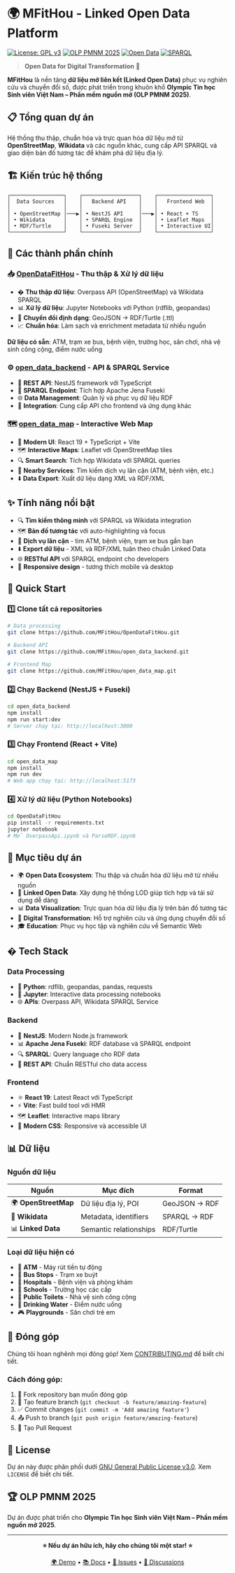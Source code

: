# 🌍 MFitHou - Linked Open Data Platform

[![License: GPL v3](https://img.shields.io/badge/License-GPLv3-blue.svg)](https://www.gnu.org/licenses/gpl-3.0)
[![OLP PMNM 2025](https://img.shields.io/badge/OLP%20PMNM-2025-green.svg)](https://olp.edu.vn)
[![Open Data](https://img.shields.io/badge/Open%20Data-LOD-orange.svg)](https://www.w3.org/DesignIssues/LinkedData.html)
[![SPARQL](https://img.shields.io/badge/SPARQL-1.1-red.svg)](https://www.w3.org/TR/sparql11-query/)

> **Open Data for Digital Transformation** 🚀

**MFitHou** là nền tảng **dữ liệu mở liên kết (Linked Open Data)** phục vụ nghiên cứu và chuyển đổi số, được phát triển trong khuôn khổ **Olympic Tin học Sinh viên Việt Nam – Phần mềm nguồn mở (OLP PMNM 2025)**.

## 📋 Tổng quan dự án

Hệ thống thu thập, chuẩn hóa và trực quan hóa dữ liệu mở từ **OpenStreetMap**, **Wikidata** và các nguồn khác, cung cấp API SPARQL và giao diện bản đồ tương tác để khám phá dữ liệu địa lý.

## 🏗️ Kiến trúc hệ thống

```
┌─────────────────┐    ┌──────────────────┐    ┌─────────────────┐
│  Data Sources   │    │   Backend API    │    │   Frontend Web  │
│                 │    │                  │    │                 │
│ • OpenStreetMap │───▶│ • NestJS API     │───▶│ • React + TS    │
│ • Wikidata      │    │ • SPARQL Engine  │    │ • Leaflet Maps  │
│ • RDF/Turtle    │    │ • Fuseki Server  │    │ • Interactive UI│
└─────────────────┘    └──────────────────┘    └─────────────────┘
```

## 🔧 Các thành phần chính

### 📥 [OpenDataFitHou](https://github.com/MFitHou/OpenDataFitHou) - Thu thập & Xử lý dữ liệu
- � **Thu thập dữ liệu**: Overpass API (OpenStreetMap) và Wikidata SPARQL
- 📊 **Xử lý dữ liệu**: Jupyter Notebooks với Python (rdflib, geopandas)
- 🔄 **Chuyển đổi định dạng**: GeoJSON → RDF/Turtle (.ttl)
- 📈 **Chuẩn hóa**: Làm sạch và enrichment metadata từ nhiều nguồn

**Dữ liệu có sẵn**: ATM, trạm xe bus, bệnh viện, trường học, sân chơi, nhà vệ sinh công cộng, điểm nước uống

### ⚙️ [open_data_backend](https://github.com/MFitHou/open_data_backend) - API & SPARQL Service
- 🚀 **REST API**: NestJS framework với TypeScript
- 🔗 **SPARQL Endpoint**: Tích hợp Apache Jena Fuseki
- 🌐 **Data Management**: Quản lý và phục vụ dữ liệu RDF
- 🔌 **Integration**: Cung cấp API cho frontend và ứng dụng khác

### 🗺️ [open_data_map](https://github.com/MFitHou/open_data_map) - Interactive Web Map
- 🎨 **Modern UI**: React 19 + TypeScript + Vite
- 🗺️ **Interactive Maps**: Leaflet với OpenStreetMap tiles  
- 🔍 **Smart Search**: Tích hợp Wikidata với SPARQL queries
- 📍 **Nearby Services**: Tìm kiếm dịch vụ lân cận (ATM, bệnh viện, etc.)
- ⬇️ **Data Export**: Xuất dữ liệu dạng XML và RDF/XML

## ✨ Tính năng nổi bật

- 🔍 **Tìm kiếm thông minh** với SPARQL và Wikidata integration
- 🗺️ **Bản đồ tương tác** với auto-highlighting và focus
- 📍 **Dịch vụ lân cận** - tìm ATM, bệnh viện, trạm xe bus gần bạn
- ⬇️ **Export dữ liệu** - XML và RDF/XML tuân theo chuẩn Linked Data
- 🌐 **RESTful API** với SPARQL endpoint cho developers
- 📱 **Responsive design** - tương thích mobile và desktop

## 🚀 Quick Start

### 1️⃣ Clone tất cả repositories
```bash
# Data processing
git clone https://github.com/MFitHou/OpenDataFitHou.git

# Backend API
git clone https://github.com/MFitHou/open_data_backend.git

# Frontend Map
git clone https://github.com/MFitHou/open_data_map.git
```

### 2️⃣ Chạy Backend (NestJS + Fuseki)
```bash
cd open_data_backend
npm install
npm run start:dev
# Server chạy tại: http://localhost:3000
```

### 3️⃣ Chạy Frontend (React + Vite)
```bash
cd open_data_map  
npm install
npm run dev
# Web app chạy tại: http://localhost:5173
```

### 4️⃣ Xử lý dữ liệu (Python Notebooks)
```bash
cd OpenDataFitHou
pip install -r requirements.txt
jupyter notebook
# Mở OverpassApi.ipynb và ParseRDF.ipynb
```

## 🎯 Mục tiêu dự án

- 🌍 **Open Data Ecosystem**: Thu thập và chuẩn hóa dữ liệu mở từ nhiều nguồn
- 🔗 **Linked Open Data**: Xây dựng hệ thống LOD giúp tích hợp và tái sử dụng dễ dàng  
- 📊 **Data Visualization**: Trực quan hóa dữ liệu địa lý trên bản đồ tương tác
- 🚀 **Digital Transformation**: Hỗ trợ nghiên cứu và ứng dụng chuyển đổi số
- 🎓 **Education**: Phục vụ học tập và nghiên cứu về Semantic Web

## �️ Tech Stack

### Data Processing
- 🐍 **Python**: rdflib, geopandas, pandas, requests
- 📓 **Jupyter**: Interactive data processing notebooks
- 🌐 **APIs**: Overpass API, Wikidata SPARQL Service

### Backend
- 🚀 **NestJS**: Modern Node.js framework
- 📊 **Apache Jena Fuseki**: RDF database và SPARQL endpoint
- 🔍 **SPARQL**: Query language cho RDF data
- 📡 **REST API**: Chuẩn RESTful cho data access

### Frontend  
- ⚛️ **React 19**: Latest React với TypeScript
- ⚡ **Vite**: Fast build tool với HMR
- 🗺️ **Leaflet**: Interactive maps library
- 🎨 **Modern CSS**: Responsive và accessible UI

## 📊 Dữ liệu

### Nguồn dữ liệu
| Nguồn | Mục đích | Format |
|-------|----------|---------|
| 🌍 **OpenStreetMap** | Dữ liệu địa lý, POI | GeoJSON → RDF |
| 🔗 **Wikidata** | Metadata, identifiers | SPARQL → RDF |
| 📊 **Linked Data** | Semantic relationships | RDF/Turtle |

### Loại dữ liệu hiện có
- 🏧 **ATM** - Máy rút tiền tự động
- 🚌 **Bus Stops** - Trạm xe buýt  
- 🏥 **Hospitals** - Bệnh viện và phòng khám
- 🏫 **Schools** - Trường học các cấp
- 🚻 **Public Toilets** - Nhà vệ sinh công cộng
- 🚰 **Drinking Water** - Điểm nước uống
- 🎮 **Playgrounds** - Sân chơi trẻ em

## 🤝 Đóng góp

Chúng tôi hoan nghênh mọi đóng góp! Xem [CONTRIBUTING.md](CONTRIBUTING.md) để biết chi tiết.

### Cách đóng góp:
1. 🍴 Fork repository bạn muốn đóng góp
2. 🔧 Tạo feature branch (`git checkout -b feature/amazing-feature`)
3. ✅ Commit changes (`git commit -m 'Add amazing feature'`)
4. 📤 Push to branch (`git push origin feature/amazing-feature`)  
5. 🔄 Tạo Pull Request

## 📄 License

Dự án này được phân phối dưới [GNU General Public License v3.0](LICENSE). Xem `LICENSE` để biết chi tiết.

## 🏆 OLP PMNM 2025

Dự án được phát triển cho **Olympic Tin học Sinh viên Việt Nam – Phần mềm nguồn mở 2025**.

---
<div align="center">

**⭐ Nếu dự án hữu ích, hãy cho chúng tôi một star! ⭐**

[🌍 Demo](https://mfithou.github.io/open_data_map) • [📚 Docs](https://github.com/MFitHou/OpenDataFitHou/wiki) • [🐛 Issues](https://github.com/MFitHou/OpenDataFitHou/issues) • [💬 Discussions](https://github.com/MFitHou/OpenDataFitHou/discussions)

</div>  
